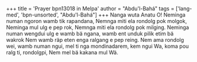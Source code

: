 +++
title = 'Prayer bpn13018 in Melpa'
author = "Abdu'l-Bahá"
tags = ['lang-med', 'bpn-unsorted', "Abdu'l-Bahá"]
+++
Nanga wuta Anatu O!  Neminga numan ngoron wamb tik rapandana, Nemnga miti ela rondolg pok molgok, Neminga mul ulg e pep rok, Nemnga miti ela rondolg pok milging.  Neminga numan wengdui ulg e wamb bä ngana, wamb ent unduk pilik etim bä wakrok Nem wamb räp eten enga ralgang e pep reing.  Nem ama rondolg wei, wamb numan ngui, mel ti nga mondinadarem, kem ngui Wa, koma pou ralg ti, rondolgpi, Nem mel bä kakana mul Wä.
